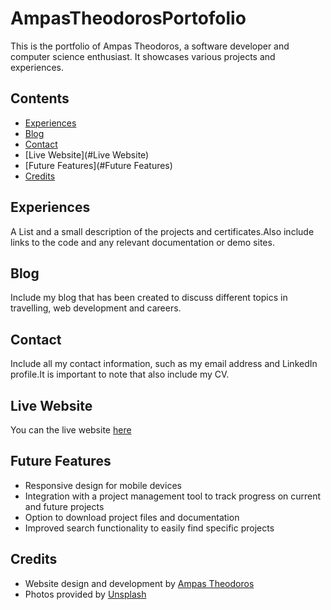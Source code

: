 # AmpasTheodorosPortofolio

This is the portfolio of Ampas Theodoros, a software developer and computer science enthusiast. It showcases various projects and experiences.

## Contents

- [Experiences](#Experiences)
- [Blog](#Blog)
- [Contact](#Contact)
- [Live Website](#Live Website)
- [Future Features](#Future Features)
- [Credits](#Credits)


## Experiences

A List and a small description of the projects and certificates.Also include links to the code and any relevant documentation or demo sites.

## Blog

Include my blog that has been created to discuss different topics in travelling, web development and careers.

## Contact

Include all my contact information, such as my email address and LinkedIn profile.It is important to note that also include my CV.

## Live Website

You can the live website [here](https://ampastheodoros.github.io/AmpasTheodorosPortofolio/)

## Future Features

- Responsive design for mobile devices
- Integration with a project management tool to track progress on current and future projects
- Option to download project files and documentation
- Improved search functionality to easily find specific projects

## Credits

- Website design and development by [Ampas Theodoros](https://github.com/AmpasTheodoros)
- Photos provided by [Unsplash](https://unsplash.com)
